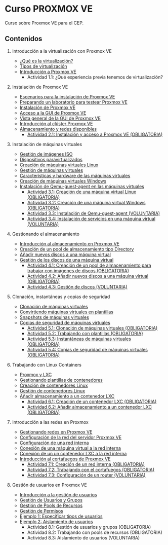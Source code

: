 # Curso PROXMOX VE
Curso sobre Proxmox VE para el CEP.

## Contenidos

1. Introducción a la virtualización con Proxmox VE
    * [¿Qué es la virtualización?](modulo1/virtualizacion.md)
    * [Tipos de virtualización](modulo1/tipos.md)
    * [Introducción a Proxmox VE](modulo1/proxmox.md)
        * Actividad 1.1: ¿Qué experiencia previa tenemos de virtualización?
    
2. Instalación de Proxmox VE
    * [Escenarios para la instalación de Proxmox VE](modulo2/escenarios.md)
    * [Preparando un laboratorio para testear Proxmox VE](modulo2/laboratorio.md)
    * [Instalación de Proxmox VE](modulo2/instalacion.md)
    * [Acceso a la GUI de Proxmox VE](modulo2/acceso.md)
    * [Vista general de la GUI de Proxmox VE](modulo2/vista_general.md)
    * [Introducción al clúster Proxmox VE](modulo2/introduccion_cluster.md)
    * [Almacenamiento y redes disponibles](modulo2/almacenamiento_redes.md)
        * [Actividad 2.1: Instalación y acceso a Proxmox VE (OBLIGATORIA)](modulo2/actividad1.md)

3. Instalación de máquinas virtuales
    * [Gestión de imágenes ISO](modulo3/iso.md)
    * [Dispositivos paravirtualizados](modulo3/paravirtualizados.md)
    * [Creación de máquinas virtuales Linux](modulo3/creacion_linux.md)
    * [Gestión de máquinas virtuales](modulo3/gestion.md)
    * [Características y hardware de las máquinas virtuales](modulo3/caracteristicas.md)
    * [Creación de máquinas virtuales Windows](modulo3/creacion_windows.md)
    * [Instalación de Qemu-guest-agent en las máquinas virtuales](modulo3/agent.md)
        * [Actividad 3.1: Creación de una máquina virtual Linux (OBLIGATORIA)](modulo3/actividad1.md)
        * [Actividad 3.2: Creación de una máquina virtual Windows (OBLIGATORIA)](modulo3/actividad2.md)
        * [Actividad 3.3: Instalación de Qemu-guest-agent (VOLUNTARIA)](modulo3/actividad3.md)
        * [Actividad 3.4: Instalación de servicios en una máquina virtual (VOLUNTARIA)](modulo3/actividad4.md)

4. Gestionando el almacenamiento
    * [Introducción al almacenamiento en Proxmox VE](modulo4/almacenamiento.md)
    * [Creación de un pool de almacenamiento tipo Directory](modulo4/directory.md)
    * [Añadir nuevos discos a una máquina virtual](modulo4/nuevo_almacenamiento.md)
    * [Gestión de los discos de una máquina virtual](modulo4/gestion_almacenamiento.md)
        * [Actividad 4.1: Creación de un pool de almacenamiento para trabajar con imágenes de discos (OBLIGATORIA)](modulo4/actividad1.md)
        * [Actividad 4.2: Añadir nuevos discos a una máquina virtual (OBLIGATORIA)](modulo4/actividad2.md)
        * [Actividad 4.3: Gestión de discos (VOLUNTARIA)](modulo4/actividad3.md)

5. Clonación, instantáneas y copias de seguridad
    * [Clonación de máquinas virtuales](modulo5/clonacion.md)
    * [Convirtiendo máquinas virtuales en plantillas](modulo5/plantillas.md)
    * [Snapshots de máquinas virtuales](modulo5/snapshot.md)
    * [Copias de seguridad de máquinas virtuales](modulo5/backup.md)
        * [Actividad 5.1: Clonación de máquinas virtuales (OBLIGATORIA)](modulo5/actividad1.md)
        * [Actividad 5.2: Trabajando con plantillas (OBLIGATORIA)](modulo5/actividad2.md)
        * [Actividad 5.3: Instantáneas de máquinas virtuales (OBLIGATORIA)](modulo5/actividad3.md)
        * [Actividad 5.4: Copias de seguridad de máquinas virtuales (OBLIGATORIA)](modulo5/actividad4.md)

6. Trabajando con Linux Containers
    * [Proxmox y LXC](modulo6/introduccion.md)
    * [Gestionando plantillas de contenedores](modulo6/plantillas.md)
    * [Creación de contenedores Linux](modulo6/contenedor.md)
    * [Gestión de contenedores Linux](modulo6/gestion.md)
    * [Añadir almacenamiento a un contenedor LXC](modulo6/mount.md)
        * [Actividad 6.1: Creación de un contenedor LXC (OBLIGATORIA)](modulo6/actividad1.md)
        * [Actividad 6.2: Añadir almacenamiento a un contenedor LXC (OBLIGATORIA)](modulo6/actividad2.md)

7. Introducción a las redes en Proxmox
    * [Gestionando redes en Proxmox VE](modulo7/introduccion.md)
    * [Configuración de la red del servidor Proxmox VE](modulo7/red_servidor.md)
    * [Configuración de una red interna](modulo7/red_interna.md)
    * [Conexión de una máquina virtual a la red interna](modulo7/conexion_red_intena.md)
    * [Conexión de un un contenedor LXC a la red interna](modulo7/conexion_red_intena2.md)
    * [Introducción al cortafuegos de Proxmox VE](modulo7/cortafuegos.md)
        * [Actividad 7.1: Creación de un red interna (OBLIGATORIA)](modulo7/actividad1.md)
        * [Actividad 7.2: Trabajando con el cortafuegos (OBLIGATORIA)](modulo7/actividad2.md)
        * [Actividad 7.3: Configuración de un router (VOLUNTARIA)](modulo7/actividad3.md)
        

8. Gestión de usuarios en Proxmox VE
    * [Introducción a la gestión de usuarios](modulo8/introduccion.md)
    * [Gestión de Usuarios y Grupos](modulo8/usuarios.md)
    * [Gestión de Pools de Recursos](modulo8/pools.md)
    * [Gestión de Permisos](modulo8/permisos.md)
    * [Ejemplo 1: Especificar tipos de usuarios](modulo8/ejemplo1.md)
    * [Ejemplo 2: Aislamiento de usuarios](modulo8/ejemplo2.md)
        * Actividad 8.1: Gestión de usuarios y grupos (OBLIGATORIA)
        * Actividad 8.2: Trabajando con pools de recursos (OBLIGATORIA)
        * Actividad 8.3: Aislamiento de usuarios (VOLUNTARIA)
